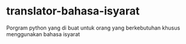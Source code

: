 # translator-bahasa-isyarat
Porgram python yang di buat untuk orang yang berkebutuhan khusus menggunakan bahasa isyarat
